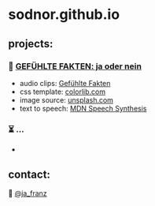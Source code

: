 # sodnor.github.io  
## projects:  
### 🦎  [GEFÜHLTE FAKTEN: ja oder nein](../fakten)  
* audio clips: [Gefühlte Fakten](https://gefuehltefakten.de)  
* css template: [colorlib.com](https://colorlib.com)  
* image source: [unsplash.com](https://unsplash.com/photos/4ePxJT_ffKw)  
* text to speech: [MDN Speech Synthesis](https://developer.mozilla.org/en-US/docs/Web/API/SpeechSynthesisUtterance)
### ⏳ ...  
*  
## contact:  
🐤  [@ja_franz](https://twitter.com/ja_franz "Twitter: @ja_franz")  
